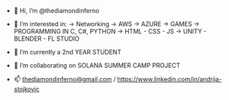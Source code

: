 - 👋 Hi, I’m @thediamondinferno

- 👀 I’m interested in:
-> Networking
-> AWS
-> AZURE
-> GAMES
-> PROGRAMMING IN C, C#, PYTHON
-> HTML - CSS - JS 
-> UNITY - BLENDER - FL STUDIO

- 🌱 I’m currently a 2nd YEAR STUDENT

- 💞️ I’m collaborating on SOLANA SUMMER CAMP PROJECT

- 📫 thediamondinferno@gmail.com / https://www.linkedin.com/in/andrija-stojkovic

